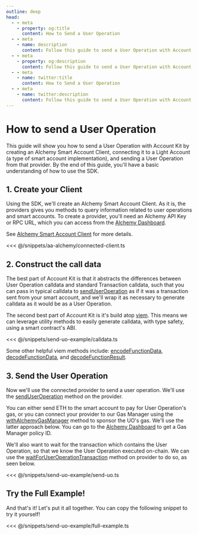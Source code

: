 ```yaml
---
outline: deep
head:
  - - meta
    - property: og:title
      content: How to Send a User Operation
  - - meta
    - name: description
      content: Follow this guide to send a User Operation with Account Kit, a vertically integrated stack for building apps that support ERC-4337.
  - - meta
    - property: og:description
      content: Follow this guide to send a User Operation with Account Kit, a vertically integrated stack for building apps that support ERC-4337.
  - - meta
    - name: twitter:title
      content: How to Send a User Operation
  - - meta
    - name: twitter:description
      content: Follow this guide to send a User Operation with Account Kit, a vertically integrated stack for building apps that support ERC-4337.
---
```


# How to send a User Operation

This guide will show you how to send a User Operation with Account Kit by creating an Alchemy Smart Account Client, connecting it to a Light Account (a type of smart account implementation), and sending a User Operation from that provider. By the end of this guide, you'll have a basic understanding of how to use the SDK.

## 1. Create your Client

Using the SDK, we'll create an Alchemy Smart Account Client. As it is, the providers gives you methods to query information related to user operations and smart accounts. To create a provider, you'll need an Alchemy API Key or RPC URL, which you can access from the [Alchemy Dashboard](https://dashboard.alchemy.com/signup/?a=aa-docs).

See [Alchemy Smart Account Client](/packages/aa-alchemy/smart-account-client/) for more details.

<<< @/snippets/aa-alchemy/connected-client.ts

## 2. Construct the call data

The best part of Account Kit is that it abstracts the differences between User Operation calldata and standard Transaction calldata, such that you can pass in typical calldata to [sendUserOperation](/packages/aa-core/smart-account-client/actions/waitForUserOperationTransaction.md) as if it was a transaction sent from your smart account, and we'll wrap it as necessary to generate calldata as it would be as a User Operation.

The second best part of Account Kit is it's build atop [viem](https://viem.sh/). This means we can leverage utility methods to easily generate calldata, with type safety, using a smart contract's ABI.

<<< @/snippets/send-uo-example/calldata.ts

Some other helpful viem methods include: [encodeFunctionData](https://viem.sh/docs/contract/encodeFunctionData.html), [decodeFunctionData](https://viem.sh/docs/contract/decodeFunctionData.html), and [decodeFunctionResult](https://viem.sh/docs/contract/decodeFunctionResult.html).

## 3. Send the User Operation

Now we'll use the connected provider to send a user operation. We'll use the [sendUserOperation](/packages/aa-core/smart-account-client/actions/sendUserOperation.md) method on the provider.

You can either send ETH to the smart account to pay for User Operation's gas, or you can connect your provider to our Gas Manager using the [withAlchemyGasManager](/packages/aa-alchemy/middleware/alchemyGasManagerMiddleware.md) method to sponsor the UO's gas. We'll use the latter approach below. You can go to the [Alchemy Dashboard](https://dashboard.alchemy.com/gas-manager/?a=ak-docs) to get a Gas Manager policy ID.

We'll also want to wait for the transaction which contains the User Operation, so that we know the User Operation executed on-chain. We can use the [waitForUserOperationTransaction](/packages/aa-core/smart-account-client/actions/waitForUserOperationTransaction.md) method on provider to do so, as seen below.

<<< @/snippets/send-uo-example/send-uo.ts

## Try the Full Example!

And that's it! Let's put it all together. You can copy the following snippet to try it yourself!

<<< @/snippets/send-uo-example/full-example.ts
